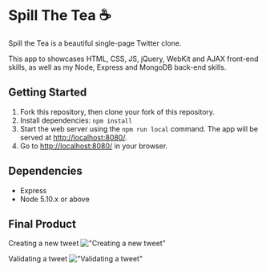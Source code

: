 # Spill The Tea ☕

Spill the Tea is a beautiful single-page Twitter clone.

This app to showcases HTML, CSS, JS, jQuery, WebKit and AJAX front-end skills, as well as my Node, Express and MongoDB back-end skills.

## Getting Started

1. Fork this repository, then clone your fork of this repository.
2. Install dependencies:
  ```npm install```
3. Start the web server using the `npm run local` command. The app will be served at <http://localhost:8080/>.
4. Go to <http://localhost:8080/> in your browser.

## Dependencies

- Express
- Node 5.10.x or above


## Final Product
Creating a new tweet
!["Creating a new tweet"](https://github.com/AnisaHMohamed/tweeter/blob/master/docs/new-tweet.gif?raw=true)

Validating a tweet
!["Validating a tweet"](https://github.com/AnisaHMohamed/tweeter/blob/master/docs/validation-tweet.gif?raw=true)